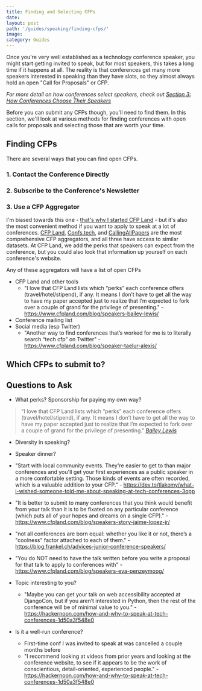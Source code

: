 ```yaml
---
title: Finding and Selecting CFPs
date:
layout: post
path: '/guides/speaking/finding-cfps/'
image:
category: Guides
---
```


Once you're very well established as a technology conference speaker, you might start getting invited to speak, but for most speakers, this takes a long time if it happens at all. The reality is that conferences get many more speakers interested in speaking than they have slots, so they almost always hold an open "Call for Proposals" or CFP.

_For more detail on how conferences select speakers, check out [Section 3: How Conferences Choose Their Speakers](../how-conferences-choose/)_

Before you can submit any CFPs though, you'll need to find them. In this section, we'll look at various methods for finding conferences with open calls for proposals and selecting those that are worth your time.

## Finding CFPs

There are several ways that you can find open CFPs.

### 1. Contact the Conference Directly

### 2. Subscribe to the Conference's Newsletter

### 3. Use a CFP Aggregator

I'm biased towards this one - [that's why I started CFP Land]() - but it's also the most convenient method if you want to apply to speak at a lot of conferences. [CFP Land](https://www.cfpland.com/), [Confs.tech](https://confs.tech/), and [CallingAllPapers](https://callingallpapers.com/) are the most comprehensive CFP aggregators, and all three have access to similar datasets. At CFP Land, we add the perks that speakers can expect from the conference, but you could also look that information up yourself on each conference's website.

Any of these aggregators will have a list of open CFPs

- CFP Land and other tools
  - "I love that CFP Land lists which “perks” each conference offers (travel/hotel/stipend), if any. It means I don’t have to get all the way to have my paper accepted just to realize that I’m expected to fork over a couple of grand for the privilege of presenting." - https://www.cfpland.com/blog/speakers-bailey-lewis/
- Conference mailing list
- Social media (esp Twitter)
  - "Another way to find conferences that’s worked for me is to literally search “tech cfp” on Twitter" - https://www.cfpland.com/blog/speaker-taelur-alexis/

## Which CFPs to submit to?

## Questions to Ask

- What perks? Sponsorship for paying my own way?

> "I love that CFP Land lists which “perks” each conference offers (travel/hotel/stipend), if any. It means I don’t have to get all the way to have my paper accepted just to realize that I’m expected to fork over a couple of grand for the privilege of presenting."
> _[Bailey Lewis](https://www.cfpland.com/blog/speakers-bailey-lewis/)_

- Diversity in speaking?
- Speaker dinner?

- "Start with local community events. They're easier to get to than major conferences and you'll get your first experiences as a public speaker in a more comfortable setting. Those kinds of events are often recorded, which is a valuable addition to your CFP." - https://dev.to/tlakomy/what-i-wished-someone-told-me-about-speaking-at-tech-conferences-3opp
- "It is better to submit to many conferences that you think would benefit from your talk than it is to be fixated on any particular conference (which puts all of your hopes and dreams on a single CFP)." - https://www.cfpland.com/blog/speakers-story-jaime-lopez-jr/
- "not all conferences are born equal: whether you like it or not, there’s a "coolness" factor attached to each of them." - https://blog.frankel.ch/advices-junior-conference-speakers/
- "You do NOT need to have the talk written before you write a proposal for that talk to apply to conferences with" - https://www.cfpland.com/blog/speakers-eva-penzeymoog/
- Topic interesting to you?
  - "Maybe you can get your talk on web accessibility accepted at DjangoCon, but if you aren’t interested in Python, then the rest of the conference will be of minimal value to you." - https://hackernoon.com/how-and-why-to-speak-at-tech-conferences-1d50a3f548e0
- Is it a well-run conference?
  - First-time conf I was invited to speak at was cancelled a couple months before
  - "I recommend looking at videos from prior years and looking at the conference website, to see if it appears to be the work of conscientious, detail-oriented, experienced people." - https://hackernoon.com/how-and-why-to-speak-at-tech-conferences-1d50a3f548e0
